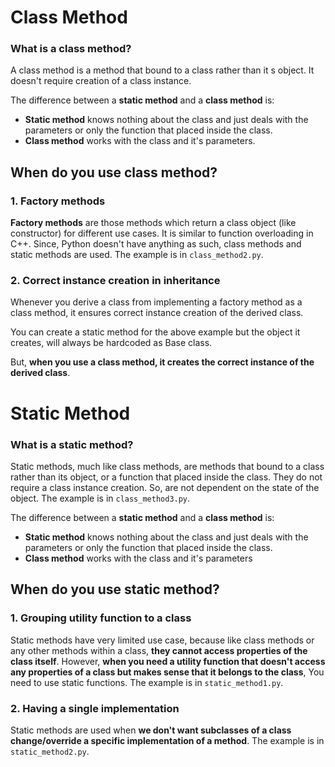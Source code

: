 # **Class Method**

### **What is a class method?**
A class method is a method that bound to a class rather than it s object. It doesn't require creation of a class instance.

The difference between a **static method** and a **class method** is:
+ **Static method** knows nothing about the class and just deals with the parameters or only the function that placed inside the class.
+ **Class method** works with the class and it's parameters.

## **When do you use class method?**

### **1. Factory methods**

**Factory methods** are those methods which return a class object (like constructor) for different use cases. It is similar to function overloading in C++. Since, Python doesn't have anything as such, class methods and static methods are used. The example is in `class_method2.py`.

### **2. Correct instance creation in inheritance**

Whenever you derive a class from implementing a factory method as a class method, it ensures correct instance creation of the derived class.

You can create a static method for the above example but the object it creates, will always be hardcoded as Base class.

But, **when you use a class method, it creates the correct instance of the derived class**.

# **Static Method**

### **What is a static method?**

Static methods, much like class methods, are methods that bound to a class rather than its object, or a function that placed inside the class. They do not require a class instance creation. So, are not dependent on the state of the object. The example is in `class_method3.py`.

The difference between a **static method** and a **class method** is:
+ **Static method** knows nothing about the class and just deals with the parameters or only the function that placed inside the class.
+ **Class method** works with the class and it's parameters

## **When do you use static method?**

### **1. Grouping utility function to a class**

Static methods have very limited use case, because like class methods or any other methods within a class, **they cannot access properties of the class itself**. However, **when you need a utility function that doesn't access any properties of a class but makes sense that it belongs to the class**, You need to use static functions. The example is in `static_method1.py`.

### **2. Having a single implementation**

Static methods are used when **we don't want subclasses of a class change/override a specific implementation of a method**. The example is in `static_method2.py`.
